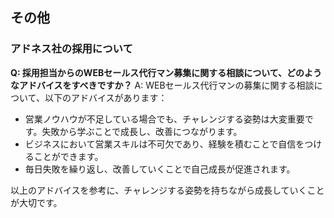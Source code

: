 ## その他
### アドネス社の採用について

**Q: 採用担当からのWEBセールス代行マン募集に関する相談について、どのようなアドバイスをすべきですか？**
A: WEBセールス代行マンの募集に関する相談について、以下のアドバイスがあります：
- 営業ノウハウが不足している場合でも、チャレンジする姿勢は大変重要です。失敗から学ぶことで成長し、改善につながります。
- ビジネスにおいて営業スキルは不可欠であり、経験を積むことで自信をつけることができます。
- 毎日失敗を繰り返し、改善していくことで自己成長が促進されます。

以上のアドバイスを参考に、チャレンジする姿勢を持ちながら成長していくことが大切です。
